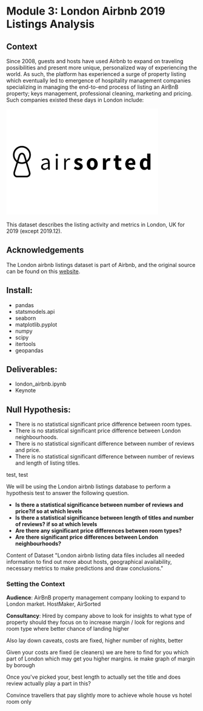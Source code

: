 # Module 3: London Airbnb 2019 Listings Analysis

## Context
Since 2008, guests and hosts have used Airbnb to expand on traveling possibilities and present more unique, personalized way of experiencing the world. As such, the platform has experienced a surge of property listing which eventually led to emergence of hospitality management companies specializing in managing the end-to-end process of listing an AirBnB property; keys management, professional cleaning, marketing and pricing. Such companies existed these days in London include:

![Repo List](airsorted.jpg)





This dataset describes the listing activity and metrics in London, UK for 2019 (except 2019.12).

## Acknowledgements
The London airbnb listings dataset is part of Airbnb, and the original source can be found on this [website](http://insideairbnb.com/).

## Install:
- pandas
- statsmodels.api
- seaborn
- matplotlib.pyplot
- numpy
- scipy
- itertools
- geopandas

## Deliverables:
- london_airbnb.ipynb
- Keynote

## Null Hypothesis:
- There is no statistical significant price difference between room types.
- There is no statistical significant price difference between London neighbourhoods.
- There is no statistical significant difference between number of reviews and price.
- There is no statistical significant difference between number of reviews and length of listing titles.

test, test

We will be using the London airbnb listings database to perform a hypothesis test to answer the following question.
- **Is there a statistical significance between number of reviews and price?if so at which levels**
- **Is there a statistical significance between length of titles and number of reviews? if so at which levels**
- **Are there any significant price differences between room types?**
- **Are there significant price differences between London neighbourhoods?**

Content of Dataset
"London airbnb listing data files includes all needed information to find out more about hosts, geographical availability, necessary metrics to make predictions and draw conclusions."

### Setting the Context


**Audience**: AirBnB property management company looking to expand to London market. HostMaker, AirSorted

**Consultancy**: Hired by company above to look for insights to what type of property should they focus on to increase margin / look for regions and room type where better chance of landing higher

Also lay down caveats, costs are fixed, higher number of nights, better

Given your costs are fixed (ie cleaners) we are here to find for you which part of London which may get you higher margins. ie make graph of margin by borough

Once you've picked your, best length to actually set the title and does review actually play a part in this?

Convince travellers that pay slightly more to achieve whole house vs hotel room only

